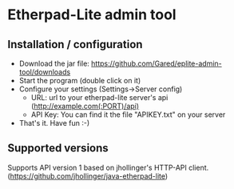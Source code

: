 # Etherpad-Lite admin tool

## Installation / configuration
- Download the jar file: https://github.com/Gared/eplite-admin-tool/downloads
- Start the program (double click on it)
- Configure your settings (Settings->Server config)
  - URL: url to your etherpad-lite server's api (http://example.com(:PORT)/api)
  - API Key: You can find it the file "APIKEY.txt" on your server
- That's it. Have fun :-)

## Supported versions
Supports API version 1 based on jhollinger's HTTP-API client. (https://github.com/jhollinger/java-etherpad-lite)
